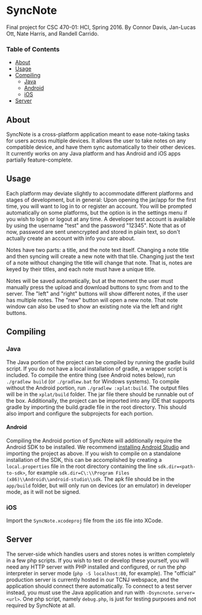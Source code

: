 # SyncNote
Final project for CSC 470-01: HCI, Spring 2016. By Connor Davis, Jan-Lucas Ott, Nate Harris, and Randell Carrido.

### Table of Contents
* [About](#about)
* [Usage](#usage)
* [Compiling](#compiling)
  * [Java](#java)
  * [Android](#android)
  * [iOS](#ios)
* [Server](#server)

## About
SyncNote is a cross-platform application meant to ease note-taking tasks for users across multiple devices. It allows the user to take notes on any compatible device, and have them sync automatically to their other devices.
It currently works on any Java platform and has Android and iOS apps partially feature-complete.

## Usage
Each platform may deviate slightly to accommodate different platforms and stages of development, but in general:
Upon opening the jar/app for the first time, you will want to log in to or register an account. You will be prompted automatically on some platforms, but the option is in the settings menu if you wish to login or logout at any time. A developer test account is available by using the username "test" and the password "12345".
Note that as of now, password are sent unencrypted and stored in plain text, so don't actually create an account with info you care about.

Notes have two parts: a title, and the note text itself. Changing a note title and then syncing will create a new note with that tile. Changing just the text of a note without changing the title will change that note. That is, notes are keyed by their titles, and each note must have a unique title.

Notes will be saved automatically, but at the moment the user must manually press the upload and download buttons to sync from and to the server. The "left" and "right" buttons will show different notes, if the user has multiple notes. The "new" button will open a new note. That note window can also be used to show an existing note via the left and right buttons.

## Compiling

### Java
The Java portion of the project can be compiled by running the gradle build script. If you do not have a local installation of gradle, a wrapper script is included. To compile the entire thing (see Android notes below), run ```./gradlew build``` (or ```./gradlew.bat``` for Windows systems). To compile without the Android portion, run ```./gradlew :xplat:build```. The output files will be in the ```xplat/build``` folder. The jar file there should be runnable out of the box.
Additionally, the project can be imported into any IDE that supports gradle by importing the build.gradle file in the root directory. This should also import and configure the subprojects for each portion.

#### Android
Compiling the Android portion of SyncNote will additionally require the Android SDK to be installed. We recommend [installing Android Studio](http://developer.android.com/sdk/installing/index.html) and importing the project as above.
If you wish to compile on a standalone installation of the SDK, this can be accomplished by creating a ```local.properties``` file in the root directory containing the line ```sdk.dir=<path-to-sdk>```, for example ```sdk.dir=C\:\\Program Files (x86)\\Android\\android-studio\\sdk```.
The apk file should be in the ```app/build``` folder, but will only run on devices (or an emulator) in developer mode, as it will not be signed.

### iOS
Import the ```SyncNote.xcodeproj``` file from the ```iOS``` file into XCode.

## Server
The server-side which handles users and stores notes is written completely in a few php scripts. If you wish to test or develop these yourself, you will need any HTTP server with PHP installed and configured, or run the php interpreter in server mode (```php -S localhost:80```, for example).
The "official" production server is currently hosted in our TCNJ webspace, and the application should connect there automatically. To connect to a test server instead, you must use the Java application and run with ```-Dsyncnote.server=<url>```.
One php script, namely ```debug.php```, is just for testing purposes and not required by SyncNote at all.